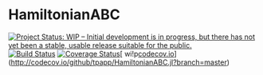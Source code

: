 # HamiltonianABC

[![Project Status: WIP – Initial development is in progress, but there has not yet been a stable, usable release suitable for the public.](http://www.repostatus.org/badges/latest/wip.svg)](http://www.repostatus.org/#wip)
[![Build Status](https://travis-ci.org/tpapp/HamiltonianABC.jl.svg?branch=master)](https://travis-ci.org/tpapp/HamiltonianABC.jl)
[![Coverage Status](https://coveralls.io/repos/tpapp/HamiltonianABC.jl/badge.svg?branch=master&service=github)](https://coveralls.io/github/tpapp/HamiltonianABC.jl?branch=master)[
wi!p[codecov.io](http://codecov.io/github/tpapp/HamiltonianABC.jl/coverage.svg?branch=master)](http://codecov.io/github/tpapp/HamiltonianABC.jl?branch=master)
